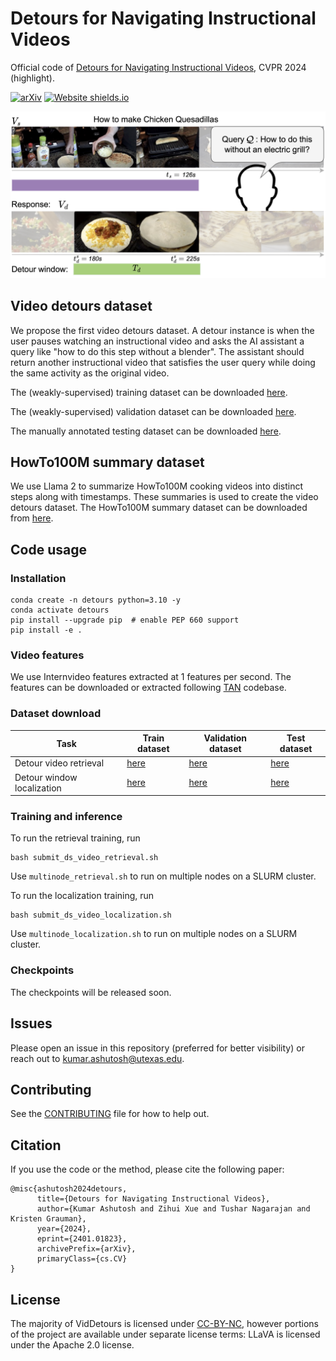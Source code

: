 # Detours for Navigating Instructional Videos

Official code of [Detours for Navigating Instructional Videos](https://arxiv.org/abs/2401.01823), CVPR 2024 (highlight).

[![arXiv](https://img.shields.io/badge/arXiv-2305.20091-00ff00.svg)](https://arxiv.org/pdf/2401.01823.pdf)  [![Website shields.io](https://img.shields.io/website-up-down-green-red/http/shields.io.svg)](https://vision.cs.utexas.edu/projects/detours/)

![Teaser](teaser/teaser.png)

## Video detours dataset

We propose the first video detours dataset. A detour instance is when the user pauses watching an instructional video and asks the AI assistant a query like "how to do this step without a blender". The assistant should return another instructional video that satisfies the user query while doing the same activity as the original video.

The (weakly-supervised) training dataset can be downloaded [here](https://dl.fbaipublicfiles.com/VidDetours/detours_train_data_llava.json).

The (weakly-supervised) validation dataset can be downloaded [here](https://dl.fbaipublicfiles.com/VidDetours/detours_val_data_llava.json).

The manually annotated testing dataset can be downloaded [here](https://dl.fbaipublicfiles.com/VidDetours/manual_test_set_localization_v3.json).


## HowTo100M summary dataset

We use Llama 2 to summarize HowTo100M cooking videos into distinct steps along with timestamps. These summaries is used to create the video detours dataset. The HowTo100M summary dataset can be downloaded from [here](https://dl.fbaipublicfiles.com/VidDetours/htm_summaries_better_times.json).

## Code usage

### Installation

```
conda create -n detours python=3.10 -y
conda activate detours
pip install --upgrade pip  # enable PEP 660 support
pip install -e .
```

### Video features

We use Internvideo features extracted at 1 features per second. The features can be downloaded or extracted following [TAN](https://github.com/TengdaHan/TemporalAlignNet/tree/main/htm_zoo#visual-features) codebase.


### Dataset download

| Task                      | Train dataset | Validation dataset | Test dataset |
|---------------------------|---------------|--------------------|--------------|
| Detour video retrieval    | [here](https://dl.fbaipublicfiles.com/VidDetours/detours_train_data_retrieval_full_video_llava.json) | [here](https://dl.fbaipublicfiles.com/VidDetours/detours_val_data_retrieval_full_video_llava.json) | [here](https://dl.fbaipublicfiles.com/VidDetours/manual_test_set_retrieval_full_video_v3.json) |
| Detour window localization | [here](https://dl.fbaipublicfiles.com/VidDetours/detours_train_data_llava.json) | [here](https://dl.fbaipublicfiles.com/VidDetours/detours_val_data_llava.json) | [here](https://dl.fbaipublicfiles.com/VidDetours/manual_test_set_localization_v3_unique_id.json) |



### Training and inference

To run the retrieval training, run 

```
bash submit_ds_video_retrieval.sh
```

Use `multinode_retrieval.sh` to run on multiple nodes on a SLURM cluster.

To run the localization training, run

```
bash submit_ds_video_localization.sh
```

Use `multinode_localization.sh` to run on multiple nodes on a SLURM cluster.

### Checkpoints

The checkpoints will be released soon.

## Issues

Please open an issue in this repository (preferred for better visibility) or reach out to [kumar.ashutosh@utexas.edu](mailto:kumar.ashutosh@utexas.edu).

## Contributing

See the [CONTRIBUTING](CONTRIBUTING.md) file for how to help out.

## Citation

If you use the code or the method, please cite the following paper:

```bibtek
@misc{ashutosh2024detours,
      title={Detours for Navigating Instructional Videos}, 
      author={Kumar Ashutosh and Zihui Xue and Tushar Nagarajan and Kristen Grauman},
      year={2024},
      eprint={2401.01823},
      archivePrefix={arXiv},
      primaryClass={cs.CV}
}
```

## License

The majority of VidDetours is licensed under [CC-BY-NC](LICENSE.md), however portions of the project are available under separate license terms: LLaVA is licensed under the Apache 2.0 license.
